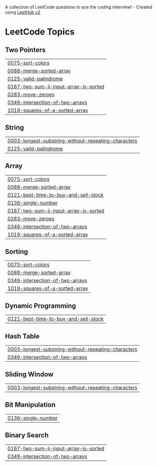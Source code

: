 A collection of LeetCode questions to ace the coding interview! - Created using [LeetHub v2](https://github.com/arunbhardwaj/LeetHub-2.0)
<!---LeetCode Topics Start-->
# LeetCode Topics
## Two Pointers
|  |
| ------- |
| [0075-sort-colors](https://github.com/selam1630/leetcode/tree/master/0075-sort-colors) |
| [0088-merge-sorted-array](https://github.com/selam1630/leetcode/tree/master/0088-merge-sorted-array) |
| [0125-valid-palindrome](https://github.com/selam1630/leetcode/tree/master/0125-valid-palindrome) |
| [0167-two-sum-ii-input-array-is-sorted](https://github.com/selam1630/leetcode/tree/master/0167-two-sum-ii-input-array-is-sorted) |
| [0283-move-zeroes](https://github.com/selam1630/leetcode/tree/master/0283-move-zeroes) |
| [0349-intersection-of-two-arrays](https://github.com/selam1630/leetcode/tree/master/0349-intersection-of-two-arrays) |
| [1019-squares-of-a-sorted-array](https://github.com/selam1630/leetcode/tree/master/1019-squares-of-a-sorted-array) |
## String
|  |
| ------- |
| [0003-longest-substring-without-repeating-characters](https://github.com/selam1630/leetcode/tree/master/0003-longest-substring-without-repeating-characters) |
| [0125-valid-palindrome](https://github.com/selam1630/leetcode/tree/master/0125-valid-palindrome) |
## Array
|  |
| ------- |
| [0075-sort-colors](https://github.com/selam1630/leetcode/tree/master/0075-sort-colors) |
| [0088-merge-sorted-array](https://github.com/selam1630/leetcode/tree/master/0088-merge-sorted-array) |
| [0121-best-time-to-buy-and-sell-stock](https://github.com/selam1630/leetcode/tree/master/0121-best-time-to-buy-and-sell-stock) |
| [0136-single-number](https://github.com/selam1630/leetcode/tree/master/0136-single-number) |
| [0167-two-sum-ii-input-array-is-sorted](https://github.com/selam1630/leetcode/tree/master/0167-two-sum-ii-input-array-is-sorted) |
| [0283-move-zeroes](https://github.com/selam1630/leetcode/tree/master/0283-move-zeroes) |
| [0349-intersection-of-two-arrays](https://github.com/selam1630/leetcode/tree/master/0349-intersection-of-two-arrays) |
| [1019-squares-of-a-sorted-array](https://github.com/selam1630/leetcode/tree/master/1019-squares-of-a-sorted-array) |
## Sorting
|  |
| ------- |
| [0075-sort-colors](https://github.com/selam1630/leetcode/tree/master/0075-sort-colors) |
| [0088-merge-sorted-array](https://github.com/selam1630/leetcode/tree/master/0088-merge-sorted-array) |
| [0349-intersection-of-two-arrays](https://github.com/selam1630/leetcode/tree/master/0349-intersection-of-two-arrays) |
| [1019-squares-of-a-sorted-array](https://github.com/selam1630/leetcode/tree/master/1019-squares-of-a-sorted-array) |
## Dynamic Programming
|  |
| ------- |
| [0121-best-time-to-buy-and-sell-stock](https://github.com/selam1630/leetcode/tree/master/0121-best-time-to-buy-and-sell-stock) |
## Hash Table
|  |
| ------- |
| [0003-longest-substring-without-repeating-characters](https://github.com/selam1630/leetcode/tree/master/0003-longest-substring-without-repeating-characters) |
| [0349-intersection-of-two-arrays](https://github.com/selam1630/leetcode/tree/master/0349-intersection-of-two-arrays) |
## Sliding Window
|  |
| ------- |
| [0003-longest-substring-without-repeating-characters](https://github.com/selam1630/leetcode/tree/master/0003-longest-substring-without-repeating-characters) |
## Bit Manipulation
|  |
| ------- |
| [0136-single-number](https://github.com/selam1630/leetcode/tree/master/0136-single-number) |
## Binary Search
|  |
| ------- |
| [0167-two-sum-ii-input-array-is-sorted](https://github.com/selam1630/leetcode/tree/master/0167-two-sum-ii-input-array-is-sorted) |
| [0349-intersection-of-two-arrays](https://github.com/selam1630/leetcode/tree/master/0349-intersection-of-two-arrays) |
<!---LeetCode Topics End-->